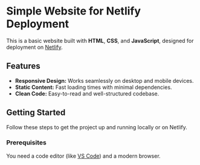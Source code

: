 # Simple Website for Netlify Deployment

This is a basic website built with **HTML**, **CSS**, and **JavaScript**, designed for deployment on [Netlify](https://www.netlify.com/).

## Features

- **Responsive Design:** Works seamlessly on desktop and mobile devices.
- **Static Content:** Fast loading times with minimal dependencies.
- **Clean Code:** Easy-to-read and well-structured codebase.

## Getting Started

Follow these steps to get the project up and running locally or on Netlify.

### Prerequisites

You need a code editor (like [VS Code](https://code.visualstudio.com/)) and a modern browser.
